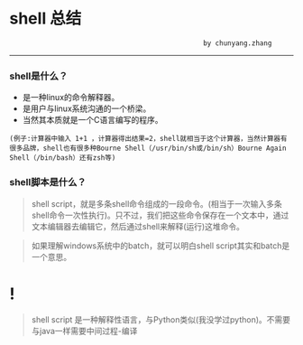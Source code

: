 # shell 总结 

                                                    by chunyang.zhang
---
### shell是什么？
* 是一种linux的命令解释器。
* 是用户与linux系统沟通的一个桥梁。
* 当然其本质就是一个C语言编写的程序。
```
(例子:计算器中输入 1+1 ，计算器得出结果=2，shell就相当于这个计算器，当然计算器有很多品牌，shell也有很多种Bourne Shell（/usr/bin/sh或/bin/sh）Bourne Again Shell（/bin/bash）还有zsh等)
```
### shell脚本是什么？
> shell script，就是多条shell命令组成的一段命令。(相当于一次输入多条shell命令一次性执行)。只不过，我们把这些命令保存在一个文本中，通过文本编辑器去编辑它，然后通过shell来解释(运行)这堆命令。

> 如果理解windows系统中的batch，就可以明白shell script其实和batch是一个意思。


# !
> shell script 是一种解释性语言，与Python类似(我没学过python)。不需要与java一样需要中间过程-编译